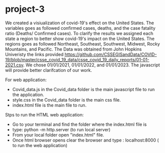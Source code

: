 # project-3

We created a visiualization of covid-19's effect on the United States. The variables goes as followed confirmed cases, deaths, 
and the case fatality ratio (Deaths/ Confirmed cases). To clarify the results we assigned each state a region 
to better show covid-19's impact on the United States. The regions goes as followed Northeast, Southeast, Southwest, Midwest, Rocky Mountains, and Pacific. The Data was obtained from John Hopkins Univeristy the links provided https://github.com/CSSEGISandData/COVID-19/blob/master/csse_covid_19_data/csse_covid_19_daily_reports/01-01-2021.csv. We chose 01/01/2021, 01/01/2022, and 01/01/2023. The javascript will provide better clarifcation of our work.

For web application:
- Covid_data.js in the Covid_data folder is the main javascript file to run the application.
- style.css in the Covid_data folder is the main css file.
- index.html file is the main file to run.

Stps to run the HTML web application:

- Go to your terminal and find the folder where the index.html file is
- type: python -m http.server (to run local server)
- From your local folder open "index.html" file.
- Once html browser opens clear the browser and type : localhost:8000  ( to run the web application)
